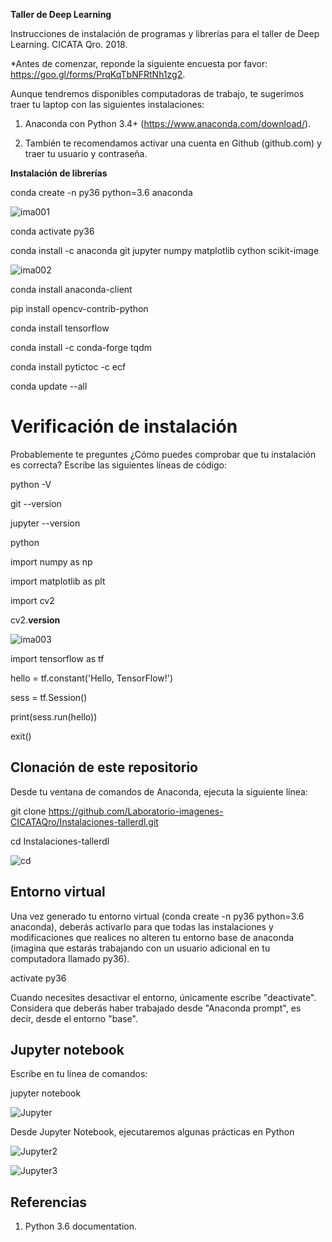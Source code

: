 __Taller de Deep Learning__

Instrucciones de instalación de programas y librerías para el taller de Deep Learning. CICATA Qro. 2018.


*Antes de comenzar, reponde la siguiente encuesta por favor: https://goo.gl/forms/PrqKqTbNFRtNh1zg2.



Aunque tendremos disponibles computadoras de trabajo, te sugerimos traer tu laptop con las siguientes instalaciones:

1) Anaconda con Python 3.4+ (https://www.anaconda.com/download/).

2) También te recomendamos activar una cuenta en Github (github.com) y traer tu usuario y contraseña.



__Instalación de librerías__

conda create -n py36 python=3.6 anaconda

![ima001](https://docs.google.com/drawings/d/e/2PACX-1vTbUqswknPfLuDOWezlqqNNuhZ2hwlSGkxnh-pSieYD3sa_Uh-Yr5-Wq6WVDsJkCGcjHjoaHsw-JsW2/pub?w=753&h=216)

conda activate py36

conda install -c anaconda git jupyter numpy matplotlib cython scikit-image

![ima002](https://docs.google.com/drawings/d/e/2PACX-1vQS5Z2_WR9oDPHOz5g5f0bHot8UpA6meyWwU20HxxsC-h3dDxY4N-o8jRdYI1i8VAbyrThnMMmpwnFx/pub?w=1012&h=307)

conda install anaconda-client

pip install opencv-contrib-python

conda install tensorflow 

conda install -c conda-forge tqdm

conda install pytictoc -c ecf

conda update --all


# Verificación de instalación

Probablemente te preguntes ¿Cómo puedes comprobar que tu instalación es correcta? Escribe las siguientes líneas de código:

python -V

git --version

jupyter --version

python

import numpy as np

import matplotlib as plt

import cv2

cv2.__version__

![ima003](https://docs.google.com/drawings/d/e/2PACX-1vSeZYvCdT1r0aTybL4pf_IA1frawKi_94KIVfjzFdAoDA4LfHr4vXD2VqHjT0aT1yzWhV9jS2rtE45X/pub?w=1362&h=549)

import tensorflow as tf

hello = tf.constant('Hello, TensorFlow!')

sess = tf.Session()

print(sess.run(hello))

exit()


## Clonación de este repositorio

Desde tu ventana de comandos de Anaconda, ejecuta la siguiente línea:

git clone https://github.com/Laboratorio-imagenes-CICATAQro/Instalaciones-tallerdl.git

cd Instalaciones-tallerdl

![cd](https://docs.google.com/drawings/d/e/2PACX-1vROKmNJ80Rpu6_QtJnSLett-or3dWASUnUZyzi6NaHVciiwOcIy-AkujKJx1DgKizZVWnRx6JtDPAS7/pub?w=933&h=380)



## Entorno virtual

Una vez generado tu entorno virtual (conda create -n py36 python=3.6 anaconda), deberás activarlo para que todas las instalaciones y modificaciones que realices no alteren tu entorno base de anaconda (imagina que estarás trabajando con un usuario adicional en tu computadora llamado py36).

activate py36

Cuando necesites desactivar el entorno, únicamente escribe "deactivate". Considera que deberás haber trabajado desde "Anaconda prompt", es decir, desde el entorno "base".


## Jupyter notebook

Escribe en tu línea de comandos: 

jupyter notebook

![Jupyter](https://docs.google.com/drawings/d/e/2PACX-1vS8k7jfRjA8eNm0iwOlIgyTjQto66Rm4nUM4lrLJUtFeEeLpvTPVqfO4BrNy1r0fNez5-u3Qc1Fug8F/pub?w=957&h=540)

Desde Jupyter Notebook, ejecutaremos algunas prácticas en Python

![Jupyter2](https://docs.google.com/drawings/d/e/2PACX-1vRXxxFsOCAEPAyk1ZIx1Xhz72aQEYnlrebVRZrf7n3ZNat_07EM3r_EfCzCqNnUVMpg8oiYp50QFhhl/pub?w=1040&h=377)

![Jupyter3](https://docs.google.com/drawings/d/e/2PACX-1vSjzhLZYMmdA5lQy2PZrRkNUVmjIAyQp8DgzQzwg_aVGqA6CWSJGxmxiHoNSGboxbw0mM3_x_RuwPi-/pub?w=957&h=446)


## Referencias

1. Python 3.6 documentation.

